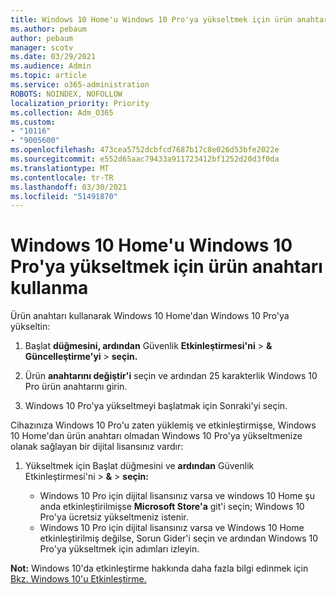 ```yaml
---
title: Windows 10 Home'u Windows 10 Pro'ya yükseltmek için ürün anahtarı kullanma
ms.author: pebaum
author: pebaum
manager: scotv
ms.date: 03/29/2021
ms.audience: Admin
ms.topic: article
ms.service: o365-administration
ROBOTS: NOINDEX, NOFOLLOW
localization_priority: Priority
ms.collection: Adm_O365
ms.custom:
- "10116"
- "9005600"
ms.openlocfilehash: 473cea5752dcbfcd7687b17c8e026d53bfe2022e
ms.sourcegitcommit: e552d65aac79433a911723412bf1252d20d3f0da
ms.translationtype: MT
ms.contentlocale: tr-TR
ms.lasthandoff: 03/30/2021
ms.locfileid: "51491870"
---
```

# <a name="use-a-product-key-to-upgrade-windows-10-home-to-windows-10-pro"></a>Windows 10 Home'u Windows 10 Pro'ya yükseltmek için ürün anahtarı kullanma

Ürün anahtarı kullanarak Windows 10 Home'dan Windows 10 Pro'ya yükseltin:

1. Başlat **düğmesini, ardından** Güvenlik **Etkinleştirmesi'ni**  >  **& Güncelleştirme'yi**  >  **seçin.**

1. Ürün **anahtarını değiştir'i** seçin ve ardından 25 karakterlik Windows 10 Pro ürün anahtarını girin.

1. Windows  10 Pro'ya yükseltmeyi başlatmak için Sonraki'yi seçin.

Cihazınıza Windows 10 Pro'u zaten yüklemiş ve etkinleştirmişse, Windows 10 Home'dan ürün anahtarı olmadan Windows 10 Pro'ya yükseltmenize olanak sağlayan bir dijital lisansınız vardır:

1. Yükseltmek için Başlat düğmesini ve **ardından** Güvenlik Etkinleştirmesi'ni   >  **&**  >  **seçin:**

    - Windows 10 Pro için dijital lisansınız varsa ve windows 10 Home şu anda etkinleştirilmişse **Microsoft Store'a** git'i seçin; Windows 10 Pro'ya ücretsiz yükseltmeniz istenir.
    - Windows 10 Pro için dijital lisansınız varsa ve Windows 10 Home etkinleştirilmiş değilse, Sorun Gider'i seçin ve ardından Windows 10 Pro'ya yükseltmek için adımları izleyin. 

**Not:** Windows 10'da etkinleştirme hakkında daha fazla bilgi edinmek için [Bkz. Windows 10'u Etkinleştirme.](https://support.microsoft.com/windows/activate-windows-10-c39005d4-95ee-b91e-b399-2820fda32227)